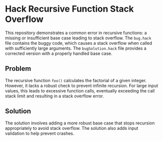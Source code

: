 # Hack Recursive Function Stack Overflow

This repository demonstrates a common error in recursive functions: a missing or insufficient base case leading to stack overflow. The `bug.hack` file contains the buggy code, which causes a stack overflow when called with sufficiently large arguments. The `bugSolution.hack` file provides a corrected version with a properly handled base case.

## Problem

The recursive function `foo()` calculates the factorial of a given integer. However, it lacks a robust check to prevent infinite recursion. For large input values, this leads to excessive function calls, eventually exceeding the call stack limit and resulting in a stack overflow error.

## Solution

The solution involves adding a more robust base case that stops recursion appropriately to avoid stack overflow. The solution also adds input validation to help prevent crashes.